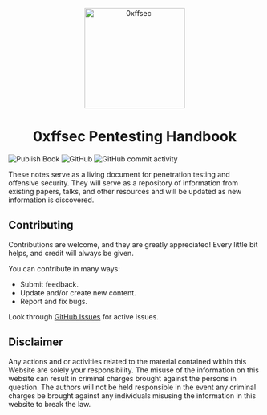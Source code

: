 <p align="center">
    <a href="https://0xffsec.com/handbook">
        <img src="https://0xffsec.com/handbook/images/logo.png" alt="0xffsec" width="200">
    </a>
</p>
<h1 align="center">
    0xffsec Pentesting Handbook
</h1>

![Publish Book](https://github.com/0xffsec/book/workflows/Publish%20Book/badge.svg)
![GitHub](https://img.shields.io/github/license/0xffsec/handbook)
![GitHub commit activity](https://img.shields.io/github/commit-activity/m/0xffsec/handbook)

These notes serve as a living document
for penetration testing
and offensive security.
They will serve
as a repository of information
from existing papers,
talks,
and other resources
and will be updated
as new information is discovered.

## Contributing

Contributions are welcome,
and they are greatly appreciated!
Every little bit helps,
and credit will always be given.

You can contribute in many ways:

- Submit feedback.
- Update and/or create new content.
- Report and fix bugs.

Look through [GitHub Issues](https://github.com/0xffsec/handbook/issues)
for active issues.

## Disclaimer

Any actions and or activities related to the material contained within this Website are solely your responsibility. The misuse of the information on this website can result in criminal charges brought against the persons in question.
The authors will not be held responsible in the event any criminal charges be brought against any individuals misusing the information in this website to break the law.
